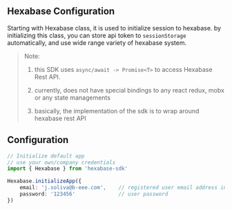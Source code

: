 ## Hexabase Configuration

Starting with Hexabase class, it is used to initialize session to hexabase. by initializing this class, you can store api token to `sessionStorage` automatically, and use wide range variety of hexabase system.

> Note: 
> 
> 1) this SDK uses `async/await -> Promise<T>` to access Hexabase Rest API.
>
> 2) currently, does not have special bindings to any react redux, mobx or any state managements
>
> 3) basically, the implementation of the sdk is to wrap around hexabase rest API

## Configuration


```ts
// Initialize default app
// use your own/company credentials
import { Hexabase } from 'hexabase-sdk'

Hexabase.initializeApp({
    email: 'j.soliva@b-eee.com',    // registered user email address in Hexabase
    password: '123456'              // user password
})
```
